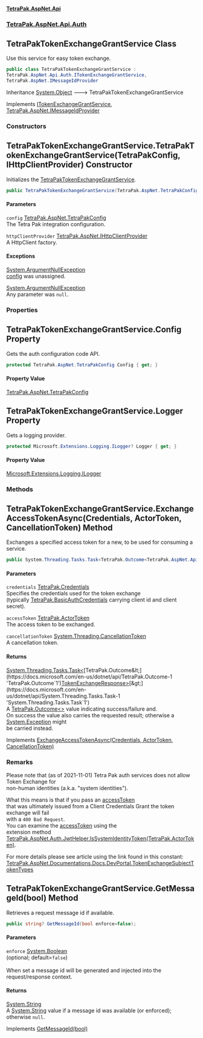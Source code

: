 #### [TetraPak.AspNet.Api](index.md 'index')
### [TetraPak.AspNet.Api.Auth](TetraPak_AspNet_Api_Auth.md 'TetraPak.AspNet.Api.Auth')
## TetraPakTokenExchangeGrantService Class
Use this service for easy token exchange.  
```csharp
public class TetraPakTokenExchangeGrantService :
TetraPak.AspNet.Api.Auth.ITokenExchangeGrantService,
TetraPak.AspNet.IMessageIdProvider
```

Inheritance [System.Object](https://docs.microsoft.com/en-us/dotnet/api/System.Object 'System.Object') &#129106; TetraPakTokenExchangeGrantService  

Implements [ITokenExchangeGrantService](TetraPak_AspNet_Api_Auth_ITokenExchangeGrantService.md 'TetraPak.AspNet.Api.Auth.ITokenExchangeGrantService'), [TetraPak.AspNet.IMessageIdProvider](https://docs.microsoft.com/en-us/dotnet/api/TetraPak.AspNet.IMessageIdProvider 'TetraPak.AspNet.IMessageIdProvider')  
### Constructors
<a name='TetraPak_AspNet_Api_Auth_TetraPakTokenExchangeGrantService_TetraPakTokenExchangeGrantService(TetraPak_AspNet_TetraPakConfig_TetraPak_AspNet_IHttpClientProvider)'></a>
## TetraPakTokenExchangeGrantService.TetraPakTokenExchangeGrantService(TetraPakConfig, IHttpClientProvider) Constructor
Initializes the [TetraPakTokenExchangeGrantService](TetraPak_AspNet_Api_Auth_TetraPakTokenExchangeGrantService.md 'TetraPak.AspNet.Api.Auth.TetraPakTokenExchangeGrantService').  
```csharp
public TetraPakTokenExchangeGrantService(TetraPak.AspNet.TetraPakConfig config, TetraPak.AspNet.IHttpClientProvider httpClientProvider);
```
#### Parameters
<a name='TetraPak_AspNet_Api_Auth_TetraPakTokenExchangeGrantService_TetraPakTokenExchangeGrantService(TetraPak_AspNet_TetraPakConfig_TetraPak_AspNet_IHttpClientProvider)_config'></a>
`config` [TetraPak.AspNet.TetraPakConfig](https://docs.microsoft.com/en-us/dotnet/api/TetraPak.AspNet.TetraPakConfig 'TetraPak.AspNet.TetraPakConfig')  
The Tetra Pak integration configuration.  
  
<a name='TetraPak_AspNet_Api_Auth_TetraPakTokenExchangeGrantService_TetraPakTokenExchangeGrantService(TetraPak_AspNet_TetraPakConfig_TetraPak_AspNet_IHttpClientProvider)_httpClientProvider'></a>
`httpClientProvider` [TetraPak.AspNet.IHttpClientProvider](https://docs.microsoft.com/en-us/dotnet/api/TetraPak.AspNet.IHttpClientProvider 'TetraPak.AspNet.IHttpClientProvider')  
A HttpClient factory.  
  
#### Exceptions
[System.ArgumentNullException](https://docs.microsoft.com/en-us/dotnet/api/System.ArgumentNullException 'System.ArgumentNullException')  
[config](TetraPak_AspNet_Api_Auth_TetraPakTokenExchangeGrantService.md#TetraPak_AspNet_Api_Auth_TetraPakTokenExchangeGrantService_TetraPakTokenExchangeGrantService(TetraPak_AspNet_TetraPakConfig_TetraPak_AspNet_IHttpClientProvider)_config 'TetraPak.AspNet.Api.Auth.TetraPakTokenExchangeGrantService.TetraPakTokenExchangeGrantService(TetraPak.AspNet.TetraPakConfig, TetraPak.AspNet.IHttpClientProvider).config') was unassigned.  
            
[System.ArgumentNullException](https://docs.microsoft.com/en-us/dotnet/api/System.ArgumentNullException 'System.ArgumentNullException')  
Any parameter was `null`.  
  
### Properties
<a name='TetraPak_AspNet_Api_Auth_TetraPakTokenExchangeGrantService_Config'></a>
## TetraPakTokenExchangeGrantService.Config Property
Gets the auth configuration code API.  
```csharp
protected TetraPak.AspNet.TetraPakConfig Config { get; }
```
#### Property Value
[TetraPak.AspNet.TetraPakConfig](https://docs.microsoft.com/en-us/dotnet/api/TetraPak.AspNet.TetraPakConfig 'TetraPak.AspNet.TetraPakConfig')
  
<a name='TetraPak_AspNet_Api_Auth_TetraPakTokenExchangeGrantService_Logger'></a>
## TetraPakTokenExchangeGrantService.Logger Property
Gets a logging provider.  
```csharp
protected Microsoft.Extensions.Logging.ILogger? Logger { get; }
```
#### Property Value
[Microsoft.Extensions.Logging.ILogger](https://docs.microsoft.com/en-us/dotnet/api/Microsoft.Extensions.Logging.ILogger 'Microsoft.Extensions.Logging.ILogger')
  
### Methods
<a name='TetraPak_AspNet_Api_Auth_TetraPakTokenExchangeGrantService_ExchangeAccessTokenAsync(TetraPak_Credentials_TetraPak_ActorToken_System_Threading_CancellationToken)'></a>
## TetraPakTokenExchangeGrantService.ExchangeAccessTokenAsync(Credentials, ActorToken, CancellationToken) Method
Exchanges a specified access token for a new, to be used for consuming a service.  
```csharp
public System.Threading.Tasks.Task<TetraPak.Outcome<TetraPak.AspNet.Api.Auth.TokenExchangeResponse>> ExchangeAccessTokenAsync(TetraPak.Credentials credentials, TetraPak.ActorToken accessToken, System.Threading.CancellationToken cancellationToken);
```
#### Parameters
<a name='TetraPak_AspNet_Api_Auth_TetraPakTokenExchangeGrantService_ExchangeAccessTokenAsync(TetraPak_Credentials_TetraPak_ActorToken_System_Threading_CancellationToken)_credentials'></a>
`credentials` [TetraPak.Credentials](https://docs.microsoft.com/en-us/dotnet/api/TetraPak.Credentials 'TetraPak.Credentials')  
Specifies the credentials used for the token exchange  
(typically [TetraPak.BasicAuthCredentials](https://docs.microsoft.com/en-us/dotnet/api/TetraPak.BasicAuthCredentials 'TetraPak.BasicAuthCredentials') carrying client id and client secret).  
  
<a name='TetraPak_AspNet_Api_Auth_TetraPakTokenExchangeGrantService_ExchangeAccessTokenAsync(TetraPak_Credentials_TetraPak_ActorToken_System_Threading_CancellationToken)_accessToken'></a>
`accessToken` [TetraPak.ActorToken](https://docs.microsoft.com/en-us/dotnet/api/TetraPak.ActorToken 'TetraPak.ActorToken')  
The access token to be exchanged.  
  
<a name='TetraPak_AspNet_Api_Auth_TetraPakTokenExchangeGrantService_ExchangeAccessTokenAsync(TetraPak_Credentials_TetraPak_ActorToken_System_Threading_CancellationToken)_cancellationToken'></a>
`cancellationToken` [System.Threading.CancellationToken](https://docs.microsoft.com/en-us/dotnet/api/System.Threading.CancellationToken 'System.Threading.CancellationToken')  
A cancellation token.  
  
#### Returns
[System.Threading.Tasks.Task&lt;](https://docs.microsoft.com/en-us/dotnet/api/System.Threading.Tasks.Task-1 'System.Threading.Tasks.Task`1')[TetraPak.Outcome&lt;](https://docs.microsoft.com/en-us/dotnet/api/TetraPak.Outcome-1 'TetraPak.Outcome`1')[TokenExchangeResponse](TetraPak_AspNet_Api_Auth_TokenExchangeResponse.md 'TetraPak.AspNet.Api.Auth.TokenExchangeResponse')[&gt;](https://docs.microsoft.com/en-us/dotnet/api/TetraPak.Outcome-1 'TetraPak.Outcome`1')[&gt;](https://docs.microsoft.com/en-us/dotnet/api/System.Threading.Tasks.Task-1 'System.Threading.Tasks.Task`1')  
A [TetraPak.Outcome&lt;&gt;](https://docs.microsoft.com/en-us/dotnet/api/TetraPak.Outcome-1 'TetraPak.Outcome`1') value indicating success/failure and.  
On success the value also carries the requested result; otherwise a [System.Exception](https://docs.microsoft.com/en-us/dotnet/api/System.Exception 'System.Exception') might  
be carried instead.  

Implements [ExchangeAccessTokenAsync(Credentials, ActorToken, CancellationToken)](TetraPak_AspNet_Api_Auth_ITokenExchangeGrantService.md#TetraPak_AspNet_Api_Auth_ITokenExchangeGrantService_ExchangeAccessTokenAsync(TetraPak_Credentials_TetraPak_ActorToken_System_Threading_CancellationToken) 'TetraPak.AspNet.Api.Auth.ITokenExchangeGrantService.ExchangeAccessTokenAsync(TetraPak.Credentials, TetraPak.ActorToken, System.Threading.CancellationToken)')  
### Remarks
Please note that (as of 2021-11-01) Tetra Pak auth services does not allow Token Exchange for  
non-human identities (a.k.a. "system identities").  




  
What this means is that if you pass an [accessToken](TetraPak_AspNet_Api_Auth_TetraPakTokenExchangeGrantService.md#TetraPak_AspNet_Api_Auth_TetraPakTokenExchangeGrantService_ExchangeAccessTokenAsync(TetraPak_Credentials_TetraPak_ActorToken_System_Threading_CancellationToken)_accessToken 'TetraPak.AspNet.Api.Auth.TetraPakTokenExchangeGrantService.ExchangeAccessTokenAsync(TetraPak.Credentials, TetraPak.ActorToken, System.Threading.CancellationToken).accessToken')  
that was ultimately issued from a Client Credentials Grant the token exchange will fail  
with a `400 Bad Request`.  
You can examine the [accessToken](TetraPak_AspNet_Api_Auth_TetraPakTokenExchangeGrantService.md#TetraPak_AspNet_Api_Auth_TetraPakTokenExchangeGrantService_ExchangeAccessTokenAsync(TetraPak_Credentials_TetraPak_ActorToken_System_Threading_CancellationToken)_accessToken 'TetraPak.AspNet.Api.Auth.TetraPakTokenExchangeGrantService.ExchangeAccessTokenAsync(TetraPak.Credentials, TetraPak.ActorToken, System.Threading.CancellationToken).accessToken') using the  
extension method [TetraPak.AspNet.Auth.JwtHelper.IsSystemIdentityToken(TetraPak.ActorToken)](https://docs.microsoft.com/en-us/dotnet/api/TetraPak.AspNet.Auth.JwtHelper.IsSystemIdentityToken#TetraPak_AspNet_Auth_JwtHelper_IsSystemIdentityToken_TetraPak_ActorToken_ 'TetraPak.AspNet.Auth.JwtHelper.IsSystemIdentityToken(TetraPak.ActorToken)').  




  
For more details please see article using the link found in this constant:  
[TetraPak.AspNet.Documentations.Docs.DevPortal.TokenExchangeSubjectTokenTypes](https://docs.microsoft.com/en-us/dotnet/api/TetraPak.AspNet.Documentations.Docs.DevPortal.TokenExchangeSubjectTokenTypes 'TetraPak.AspNet.Documentations.Docs.DevPortal.TokenExchangeSubjectTokenTypes')
  
<a name='TetraPak_AspNet_Api_Auth_TetraPakTokenExchangeGrantService_GetMessageId(bool)'></a>
## TetraPakTokenExchangeGrantService.GetMessageId(bool) Method
Retrieves a request message id if available.   
```csharp
public string? GetMessageId(bool enforce=false);
```
#### Parameters
<a name='TetraPak_AspNet_Api_Auth_TetraPakTokenExchangeGrantService_GetMessageId(bool)_enforce'></a>
`enforce` [System.Boolean](https://docs.microsoft.com/en-us/dotnet/api/System.Boolean 'System.Boolean')  
(optional; default=`false`)<br/>  
When set a message id will be generated and injected into the request/response context.  
  
#### Returns
[System.String](https://docs.microsoft.com/en-us/dotnet/api/System.String 'System.String')  
A [System.String](https://docs.microsoft.com/en-us/dotnet/api/System.String 'System.String') value if a message id was available (or enforced); otherwise `null`.  

Implements [GetMessageId(bool)](https://docs.microsoft.com/en-us/dotnet/api/TetraPak.AspNet.IMessageIdProvider.GetMessageId#TetraPak_AspNet_IMessageIdProvider_GetMessageId_System_Boolean_ 'TetraPak.AspNet.IMessageIdProvider.GetMessageId(System.Boolean)')  
  
